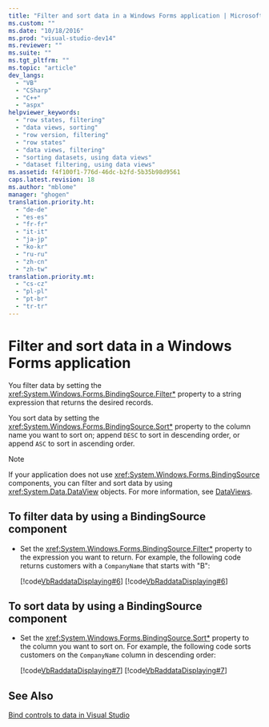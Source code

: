 ```yaml
---
title: "Filter and sort data in a Windows Forms application | Microsoft Docs"
ms.custom: ""
ms.date: "10/18/2016"
ms.prod: "visual-studio-dev14"
ms.reviewer: ""
ms.suite: ""
ms.tgt_pltfrm: ""
ms.topic: "article"
dev_langs: 
  - "VB"
  - "CSharp"
  - "C++"
  - "aspx"
helpviewer_keywords: 
  - "row states, filtering"
  - "data views, sorting"
  - "row version, filtering"
  - "row states"
  - "data views, filtering"
  - "sorting datasets, using data views"
  - "dataset filtering, using data views"
ms.assetid: f4f100f1-776d-46dc-b2fd-5b35b98d9561
caps.latest.revision: 18
ms.author: "mblome"
manager: "ghogen"
translation.priority.ht: 
  - "de-de"
  - "es-es"
  - "fr-fr"
  - "it-it"
  - "ja-jp"
  - "ko-kr"
  - "ru-ru"
  - "zh-cn"
  - "zh-tw"
translation.priority.mt: 
  - "cs-cz"
  - "pl-pl"
  - "pt-br"
  - "tr-tr"
---
```

# Filter and sort data in a Windows Forms application
You filter data by setting the <xref:System.Windows.Forms.BindingSource.Filter*> property to a string expression that returns the desired records.  
  
 You sort data by setting the <xref:System.Windows.Forms.BindingSource.Sort*> property to the column name you want to sort on; append `DESC` to sort in descending order, or append `ASC` to sort in ascending order.  
  
> [!NOTE]
>  If your application does not use <xref:System.Windows.Forms.BindingSource> components, you can filter and sort data by using <xref:System.Data.DataView> objects. For more information, see [DataViews](../Topic/DataViews.md).  
  
## To filter data by using a BindingSource component  
  
-   Set the <xref:System.Windows.Forms.BindingSource.Filter*> property to the expression you want to return. For example, the following code returns customers with a `CompanyName` that starts with "B":  
  
     [!code[VbRaddataDisplaying#6](../data-tools/codesnippet/CSharp/filter-and-sort-data-in-a-windows-forms-application_1.cs)]
[!code[VbRaddataDisplaying#6](../data-tools/codesnippet/VisualBasic/filter-and-sort-data-in-a-windows-forms-application_1.vb)]  
  
## To sort data by using a BindingSource component  
  
-   Set the <xref:System.Windows.Forms.BindingSource.Sort*> property to the column you want to sort on. For example, the following code sorts customers on the `CompanyName` column in descending order:  
  
     [!code[VbRaddataDisplaying#7](../data-tools/codesnippet/CSharp/filter-and-sort-data-in-a-windows-forms-application_2.cs)]
[!code[VbRaddataDisplaying#7](../data-tools/codesnippet/VisualBasic/filter-and-sort-data-in-a-windows-forms-application_2.vb)]  
  
## See Also  
 [Bind controls to data in Visual Studio](../data-tools/bind-controls-to-data-in-visual-studio.md)